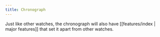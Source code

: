 ```yaml
---
title: Chronograph
---
```

Just like other watches, the chronograph will also have [[features/index | major features]] that set it apart from other watches.